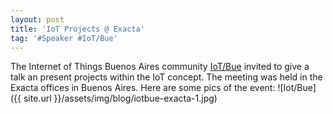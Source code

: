 ```yaml
---
layout: post
title: 'IoT Projects @ Exacta'
tag: '#Speaker #IoT/Bue'
---
```


The Internet of Things Buenos Aires community [IoT/Bue](https://www.meetup.com/IoT-Buenos-Aires/) invited to give a talk an present projects within the IoT concept. The meeting was held in the Exacta offices in Buenos Aires.
Here are some pics of the event:
![Iot/Bue]({{ site.url }}/assets/img/blog/iotbue-exacta-1.jpg)
